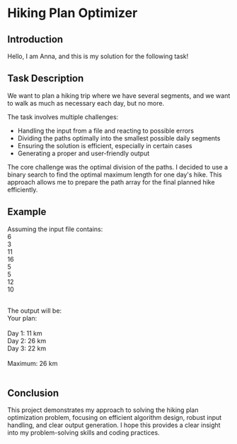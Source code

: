 # Hiking Plan Optimizer

## Introduction

Hello, I am Anna, and this is my solution for the following task!

## Task Description

We want to plan a hiking trip where we have several segments, and we want to walk as much as necessary each day, but no more. 

The task involves multiple challenges:
- Handling the input from a file and reacting to possible errors
- Dividing the paths optimally into the smallest possible daily segments
- Ensuring the solution is efficient, especially in certain cases
- Generating a proper and user-friendly output

The core challenge was the optimal division of the paths. I decided to use a binary search to find the optimal maximum length for one day's hike. This approach allows me to prepare the path array for the final planned hike efficiently.

## Example

Assuming the input file contains:
<br>
6<br>
3<br>
11<br>
16<br>
5<br>
5<br>
12<br>
10<br>
<br>

The output will be:
<br>
Your plan:<br>
<br>
Day 1: 11 km<br>
Day 2: 26 km<br>
Day 3: 22 km<br>
<br>
Maximum: 26 km<br>
<br>

## Conclusion

This project demonstrates my approach to solving the hiking plan optimization problem, focusing on efficient algorithm design, robust input handling, and clear output generation. I hope this provides a clear insight into my problem-solving skills and coding practices.
